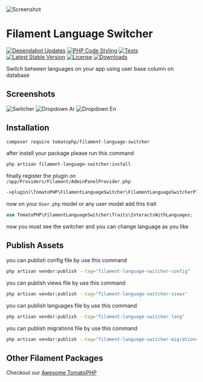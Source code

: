 ![Screenshot](https://raw.githubusercontent.com/tomatophp/filament-language-switcher/master/arts/3x1io-tomato-language-switcher.jpg)

# Filament Language Switcher

[![Dependabot Updates](https://github.com/tomatophp/filament-language-switcher/actions/workflows/dependabot/dependabot-updates/badge.svg)](https://github.com/tomatophp/filament-language-switcher/actions/workflows/dependabot/dependabot-updates)
[![PHP Code Styling](https://github.com/tomatophp/filament-language-switcher/actions/workflows/fix-php-code-styling.yml/badge.svg)](https://github.com/tomatophp/filament-language-switcher/actions/workflows/fix-php-code-styling.yml)
[![Tests](https://github.com/tomatophp/filament-language-switcher/actions/workflows/tests.yml/badge.svg?branch=master)](https://github.com/tomatophp/filament-language-switcher/actions/workflows/tests.yml)
[![Latest Stable Version](https://poser.pugx.org/tomatophp/filament-language-switcher/version.svg)](https://packagist.org/packages/tomatophp/filament-language-switcher)
[![License](https://poser.pugx.org/tomatophp/filament-language-switcher/license.svg)](https://packagist.org/packages/tomatophp/filament-language-switcher)
[![Downloads](https://poser.pugx.org/tomatophp/filament-language-switcher/d/total.svg)](https://packagist.org/packages/tomatophp/filament-language-switcher)

Switch between languages on your app using user base column on database

## Screenshots

![Switcher](https://raw.githubusercontent.com/tomatophp/filament-language-switcher/master/arts/switcher.png)
![Dropdown Ar](https://raw.githubusercontent.com/tomatophp/filament-language-switcher/master/arts/dropdown-ar.png)
![Dropdown En](https://raw.githubusercontent.com/tomatophp/filament-language-switcher/master/arts/dropdown-en.png)

## Installation

```bash
composer require tomatophp/filament-language-switcher
```
after install your package please run this command

```bash
php artisan filament-language-switcher:install
```

finally register the plugin on `/app/Providers/Filament/AdminPanelProvider.php`

```php
->plugin(\TomatoPHP\FilamentLanguageSwitcher\FilamentLanguageSwitcherPlugin::make())
```

now on your `User.php` model or any user model add this trait

```php
use TomatoPHP\FilamentLanguageSwitcher\Traits\InteractsWithLanguages;
```

now you must see the switcher and you can change language as you like

## Publish Assets

you can publish config file by use this command

```bash
php artisan vendor:publish --tag="filament-language-switcher-config"
```

you can publish views file by use this command

```bash
php artisan vendor:publish --tag="filament-language-switcher-views"
```

you can publish languages file by use this command

```bash
php artisan vendor:publish --tag="filament-language-switcher-lang"
```

you can publish migrations file by use this command

```bash
php artisan vendor:publish --tag="filament-language-switcher-migrations"
```

## Other Filament Packages

Checkout our [Awesome TomatoPHP](https://github.com/tomatophp/awesome)
